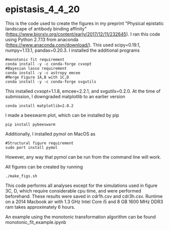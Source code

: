 # epistasis_4_4_20
This is the code used to create the figures in my preprint "Physical epistatic landscape of antibody binding affinity" (https://www.biorxiv.org/content/early/2017/12/11/232645). I ran this code using Python 2.7.13 from anaconda (https://www.anaconda.com/download/). This used scipy=0.19.1, numpy=1.13.1, pandas=0.20.3. I installed the additional programs
```
#monotonic fit requirement
conda install -y -c conda-forge cvxopt
#Bayesian lasso requirement
conda install -y -c astropy emcee
#Merge Figure 1A,B with 1C,D
conda install -y -c conda-forge svgutils
```
This installed cvxopt=1.1.8, emcee=2.2.1, and svgutils=0.2.0. At the time of submission, I downgraded matplotlib to an earlier version
```
conda install matplotlib=2.0.2
```
I made a beeswarm plot, which can be installed by pip
```
pip install pybeeswarm
```

Additionally, I installed pymol on MacOS as

```
#Structural figure requirement
sudo port install pymol
```
However, any way that pymol can be run from the command line will work.

All figures can be created by running
```
./make_figs.sh
```
This code performs all analyses except for the simulations used in figure 3C, D, which require considerable cpu time, and were performed beforehand. These results were saved in cdr1h.csv and cdr3h.csv. Runtime on a 2014 Macbook air with 1.3 GHz Intel Core i5 and 8 GB 1600 MHz DDR3 ram takes approximately 6 hours.

An example using the monotonic transformation algorithm can be found monotonic_fit_example.ipynb

